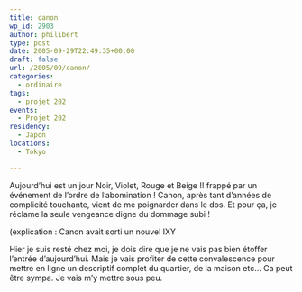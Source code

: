 ```yaml
---
title: canon
wp_id: 2903
author: philibert
type: post
date: 2005-09-29T22:49:35+00:00
draft: false
url: /2005/09/canon/
categories:
  - ordinaire
tags:
  - projet 202
events:
  - Projet 202
residency:
  - Japon
locations:
  - Tokyo

---
```

Aujourd&rsquo;hui est un jour Noir, Violet, Rouge et Beige !! frappé par un événement de l&rsquo;ordre de l&rsquo;abomination ! Canon, après tant d&rsquo;années de complicité touchante, vient de me poignarder dans le dos. Et pour ça, je réclame la seule vengeance digne du dommage subi !

(explication : Canon avait sorti un nouvel IXY

Hier je suis resté chez moi, je dois dire que je ne vais pas bien étoffer l&rsquo;entrée d&rsquo;aujourd&rsquo;hui. Mais je vais profiter de cette convalescence pour mettre en ligne un descriptif complet du quartier, de la maison etc&#8230; Ca peut être sympa. Je vais m&rsquo;y mettre sous peu.